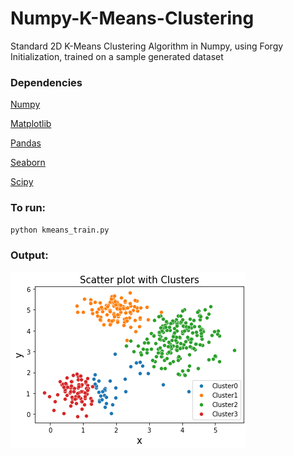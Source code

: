 # Numpy-K-Means-Clustering

Standard 2D K-Means Clustering Algorithm in Numpy, using Forgy Initialization, trained on a sample generated dataset

### Dependencies

[Numpy](https://anaconda.org/conda-forge/numpy)

[Matplotlib](https://anaconda.org/conda-forge/matplotlib)

[Pandas](https://anaconda.org/conda-forge/pandas)

[Seaborn](https://anaconda.org/conda-forge/seaborn/)

[Scipy](https://www.scipy.org/install.html)

### To run:
```python
python kmeans_train.py 
``` 

### Output:

![](images/kmeans_plot.png) 
